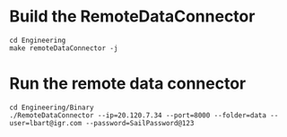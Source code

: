 # Build the RemoteDataConnector
```
cd Engineering
make remoteDataConnector -j
```

# Run the remote data connector
```
cd Engineering/Binary
./RemoteDataConnector --ip=20.120.7.34 --port=8000 --folder=data --user=lbart@igr.com --password=SailPassword@123
```
